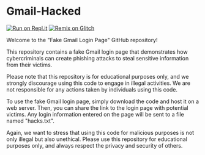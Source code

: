 # Gmail-Hacked

[![Run on Repl.it](https://binbashbanana.github.io/deploy-buttons/buttons/remade/replit.svg)](https://repl.it/github/tacocatCLAUS/Gmail-Hacked) [![Remix on Glitch](https://camo.githubusercontent.com/b9ed2c6d05789a49ac411c259b7659ac0cfa03386be74f91fe6636420115ce98/68747470733a2f2f62696e6261736862616e616e612e6769746875622e696f2f6465706c6f792d627574746f6e732f627574746f6e732f72656d6164652f676c697463682e737667)](https://glitch.com/edit/#!/import/github/tacocatCLAUS/Gmail-Hacked)


Welcome to the "Fake Gmail Login Page" GitHub repository!

This repository contains a fake Gmail login page that demonstrates how cybercriminals can create phishing attacks to steal sensitive information from their victims.

Please note that this repository is for educational purposes only, and we strongly discourage using this code to engage in illegal activities. We are not responsible for any actions taken by individuals using this code.

To use the fake Gmail login page, simply download the code and host it on a web server. Then, you can share the link to the login page with potential victims. Any login information entered on the page will be sent to a file named "hacks.txt".

Again, we want to stress that using this code for malicious purposes is not only illegal but also unethical. Please use this repository for educational purposes only, and always respect the privacy and security of others.
